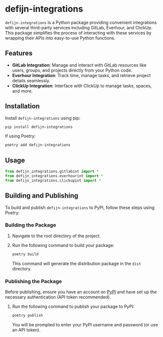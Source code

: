 # defijn-integrations

`defijn-integrations` is a Python package providing convenient integrations with several third-party services including GitLab, Everhour, and ClickUp. This package simplifies the process of interacting with these services by wrapping their APIs into easy-to-use Python functions.

## Features

- **GitLab Integration**: Manage and interact with GitLab resources like users, groups, and projects directly from your Python code.
- **Everhour Integration**: Track time, manage tasks, and retrieve project details seamlessly.
- **ClickUp Integration**: Interface with ClickUp to manage tasks, spaces, and more.

## Installation

Install `defijn-integrations` using pip:

```bash
pip install defijn-integrations
```

If using Poetry:
    
```bash
poetry add defijn-integrations
```

## Usage

```python
from defijn_integrations.gitlabint import *
from defijn_integrations.everhourint import *
from defijn_integrations.clickupint import *
```

## Building and Publishing

To build and publish `defijn-integrations` to PyPI, follow these steps using Poetry:

### Building the Package

1. Navigate to the root directory of the project.
2. Run the following command to build your package:

    ```bash
    poetry build
    ```

    This command will generate the distribution package in the `dist` directory.

### Publishing the Package

Before publishing, ensure you have an account on [PyPI](https://pypi.org/) and have set up the necessary authentication (API token recommended).

1. Run the following command to publish your package to PyPI:

    ```bash
    poetry publish
    ```

    You will be prompted to enter your PyPI username and password (or use an API token).
